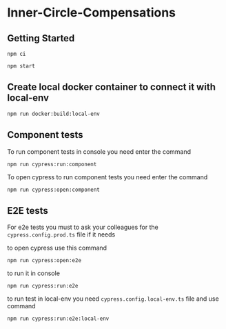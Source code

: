 # Inner-Circle-Compensations

## Getting Started

```
npm ci

npm start
```

## Create local docker container to connect it with local-env

```
npm run docker:build:local-env
```

## Component tests

To run component tests in console you need enter the command

```
npm run cypress:run:component
```

To open cypress to run component tests you need enter the command

```
npm run cypress:open:component
```

## E2E tests

For e2e tests you must to ask your colleagues for the `cypress.config.prod.ts` file if it needs

to open cypress use this command

```
npm run cypress:open:e2e
```

to run it in console

```
npm run cypress:run:e2e
```

to run test in local-env you need `cypress.config.local-env.ts` file and use command

```
npm run cypress:run:e2e:local-env
```
